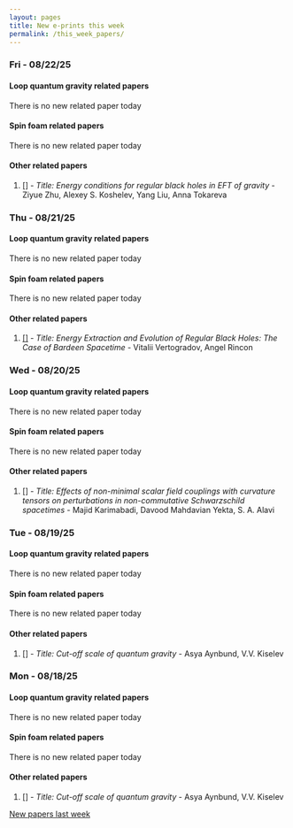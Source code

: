 ```yaml
---
layout: pages
title: New e-prints this week
permalink: /this_week_papers/
---
```




### Fri - 08/22/25

#### Loop quantum gravity related papers

There is no new related paper today 

#### Spin foam related papers

There is no new related paper today 



#### Other related papers

1. [[]](https://arxiv.org/abs/) - *Title:
          Energy conditions for regular black holes in EFT of gravity* - Ziyue Zhu, Alexey S. Koshelev, Yang Liu, Anna Tokareva



### Thu - 08/21/25

#### Loop quantum gravity related papers

There is no new related paper today 

#### Spin foam related papers

There is no new related paper today 



#### Other related papers

1. [[]](https://arxiv.org/abs/) - *Title:
          Energy Extraction and Evolution of Regular Black Holes: The Case of Bardeen Spacetime* - Vitalii Vertogradov, Angel Rincon



### Wed - 08/20/25

#### Loop quantum gravity related papers

There is no new related paper today 

#### Spin foam related papers

There is no new related paper today 



#### Other related papers

1. [[]](https://arxiv.org/abs/) - *Title:
          Effects of non-minimal scalar field couplings with curvature tensors on perturbations in non-commutative Schwarzschild spacetimes* - Majid Karimabadi, Davood Mahdavian Yekta, S. A. Alavi



### Tue - 08/19/25

#### Loop quantum gravity related papers

There is no new related paper today 

#### Spin foam related papers

There is no new related paper today 



#### Other related papers

1. [[]](https://arxiv.org/abs/) - *Title:
          Cut-off scale of quantum gravity* - Asya Aynbund, V.V. Kiselev



### Mon - 08/18/25

#### Loop quantum gravity related papers

There is no new related paper today 

#### Spin foam related papers

There is no new related paper today 



#### Other related papers

1. [[]](https://arxiv.org/abs/) - *Title:
          Cut-off scale of quantum gravity* - Asya Aynbund, V.V. Kiselev






[New papers last week]({{site.url}}/archived/weekly/pre-prints/2025/08/18/archived_weekly_papers.html)